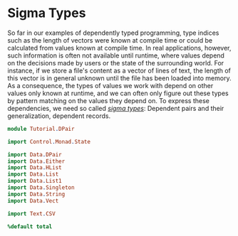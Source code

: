 # Sigma Types

So far in our examples of dependently typed programming, type indices such as the length of vectors were known at compile time or could be calculated from values known at compile time. In real applications, however, such information is often not available until runtime, where values depend on the decisions made by users or the state of the surrounding world. For instance, if we store a file's content as a vector of lines of text, the length of this vector is in general unknown until the file has been loaded into memory. As a consequence, the types of values we work with depend on other values only known at runtime, and we can often only figure out these types by pattern matching on the values they depend on. To express these dependencies, we need so called [*sigma types*](https://en.wikipedia.org/wiki/Dependent_type#%CE%A3_type): Dependent pairs and their generalization, dependent records.

```idris hide
module Tutorial.DPair

import Control.Monad.State

import Data.DPair
import Data.Either
import Data.HList
import Data.List
import Data.List1
import Data.Singleton
import Data.String
import Data.Vect

import Text.CSV

%default total
```

<!-- vi: filetype=idris2:syntax=markdown
-->
